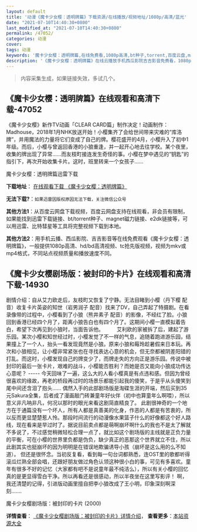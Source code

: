 ```yaml
---
layout: default
title: '动漫《魔卡少女樱：透明牌篇》下载资源/在线播放/视频地址/1080p/高清/蓝光'
date: "2021-07-10T14:40:30+0800"
last_modified_at: "2021-07-10T14:40:30+0800"
permalink: /47052/
categories: 动漫
cover:
tags: 动漫
keywords: '魔卡少女樱：透明牌篇,在线免费看,1080p高清,bt种子,torrent,百度云盘,magnet,磁力链,迅雷下载资源'
description: '《魔卡少女樱：透明牌篇》在线云播放手机西瓜影院吉吉影音免费看，1080p高清bd/hd未删减完整版和tc抢先枪版，mkv/mp4格式，附带bt/torrent种子、magnet/磁力链、百度云盘、网盘资源迅雷下载链接'
---
```


>内容采集生成，如果链接失效，多试几个。


## 《魔卡少女樱：透明牌篇》在线观看和高清下载-47052

《魔卡少女樱》新作TV动画「CLEAR CARD篇」制作决定！动画制作：Madhouse，2018年1月NHK放送开始！小樱集齐了会给世间带来灾难的“库洛牌”，并用魔法的力量将它们变成了自己的牌。樱花盛开的4月，小樱升入了初中1年级。而后，小樱与曾返回香港的小狼重逢，并一起开心地去往学校。某个夜里，收集的牌出现了异常……而友枝町接连发生奇怪的事。小樱在梦中遇见的“钥匙”的指引下，再次开始收集卡片。这时，班里转来一个女孩子……


魔卡少女樱：透明牌篇迅雷下载

**下载地址**： [在线观看下载 《魔卡少女樱：透明牌篇》](https://www.993dy.com//vod-detail-id-28870.html) 


**无法下载?**：`如果迅雷因版权原因无法下载，关注微信公众号 `

**其他方法1**：从百度云网盘下载视频，百度云网盘支持在线观看，非会员有限制，如果能找到迅雷下载链接、bt/torrent种子、magnet磁力链接、e2dk链接等，可以用迅雷、比特彗星等工具将完整视频下载到本地。

**其他方法2**：用手机云播、西瓜影院、吉吉影音等在线免费观看《魔卡少女樱：透明牌篇》，一般提供1080p高清、hd/bd高清视频、tc抢先版视频，视频为mkv或mp4格式，不同站点视频质量和播放速度不同。


## 《魔卡少女樱剧场版：被封印的卡片》在线观看和高清下载-14930

剧情介绍：自从艾力欧走后，友枝町又恢复了宁静。无法目睹到小樱（丹下樱 配音）收复卡片英姿的知世（岩男润子 配音）找来了DV，自己弄起了特摄剧。在看录像带的过程中，小樱看到了小狼（熊井素子 配音）的影像，不经红了脸。小狼回到香港已经四个月了，距离小狼告白也有四个月了。这期间小樱一直模拟着告白，希望下次再见到小狼时，当面告诉他。  　　艾利欧的家被拆了后，建起了游乐园。某次小樱和知世经过时，小樱发觉了不一样的气息，追随着跑进游乐园，结果撞上了一个人，抬头一看发现竟然是小狼。原来小狼和莓玲趁暑假来日本玩。再次和小狼相见，让小樱非常紧张也在寻找表达心意的机会，但无奈都被阴差阳错的打乱。而这时，小樱发现自己的牌变少了，而牌走失的方向正是游乐园。传说中被封印的最后一张卡片，艰难的战斗，小樱能否胜利？而她是否又能向小狼成功传达心意呢？ ----- 今天回味了一遍，这么大的人看小樱真是有点违和感。但因为曾经很喜欢的缘故，再老的桥段再过时的场景乐都能引起我的傻笑，于是乎从头傻笑到尾中间还含泪了抱头...... 偶然入手的此部剧场版是淘碟生涯的开端，然后买到35元Sakura全集，后者成了漫画敲门砖兼童年好伙伴（初中也算童年么啊喂），所以意义非凡呐非凡，何况以那时的眼光来看这剧简直精良了。 此剧很神奇的一个地方在于通篇没有一个坏人，所有人都是真善美的化身，作恶的人都是有苦衷的，所以反而更显楚楚惹人怜。那段时间流行的动漫像水果篮子什么的好像都这个好人路线，现在看来是早过时了。据说目前卖点都是萌啊崩坏啊什么的我也不是太了解就不多说了，不过感觉稍微轻松合理一点了，就比如这个剧场版的主线就是正负力量的平衡，可在小樱的世界里负都是伪负，缺少真正的恶那这个世界就立不住，所以此剧其实也挺崩坏的因为明明是在错误地欺骗诱导小孩（崩坏是这么用的么不知道）。 但还是很怀念。当初反复看，看到每一句台词都熟悉，连OST里的歌都听得滚瓜烂熟全部会唱，还跟好朋友做过角色认领这种很小白的事，可见有多喜欢。童年有很多不好的记忆（大家都有吧不是说童年最不纯洁么），所以有关小樱的回忆真的是更显得雪白干净。所以再看还是很感动，所以半夜坐在这里写影评！ 啊，我还清楚的记得，引进版动画里擅自把李小狼改成了王小明，印象深刻啊深刻.......


魔卡少女樱剧场版：被封印的卡片 (2000)

**详情查看**： [《魔卡少女樱剧场版：被封印的卡片》详情介绍](/movie/14930/)， **查看更多**：[本站资源大全](/movie/t/all/)

